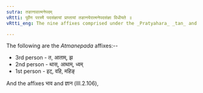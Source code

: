 ```yaml
---
sutra: तङानावात्मनेपदम्
vRtti: पूर्वेण परस्मै पदसंज्ञायां प्राप्तायां तङानयेरात्मनेपदसंज्ञा विधीयते ॥
vRtti_eng: The nine affixes comprised under the _Pratyahara_ _tan_ and the two ending in _ana_ (_Sanach and _Kanach_, which are substitutes of ल are called _Atmanepada_.

---
```

The following are the _Atmanepada_ affixes:--

- 3rd person - त, आताम्, झ
- 2nd person - थास्, आथाम्, ध्वम्
- 1st person - इट्, वहि, महिङ्

And the affixes भाव and ज्ञान (III.2.106),